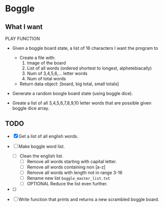 # Boggle

## What I want

PLAY FUNCTION
- Given a boggle board state, a list of 16 characters I want the program to
  - Create a file with:
    1. Image of the board
    2. List of all words (ordered shortest to longest, alphetebiacally)
    3. Num of 3,4,5,6,... letter words
    4. Num of total words
  - Return data object: [board, big total, small totals]

- Generate a random boogle board state (using boggle dice).

- Greate a list of all 3,4,5,6,7,8,9,10 letter words that are possible given 
boggle dice array.



## TODO

- [x] Get a list of all english words.
- [ ] Make boggle word list. 
  - [ ] Clean the english list. 
    - [ ] Remove all words starting with capital letter.
    - [ ] Remove all words containing non [a-z]
    - [ ] Remove all words with length not in range 3-16
    - [ ] Rename new list `boggle_master_list.txt`
    - [ ] OPTIONAL Reduce the list even further.
- [ ] 

- [ ] Write function that prints and returns a new scrambled boggle board.
